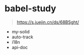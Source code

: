 # babel-study

> <https://s.juejin.cn/ds/68BSght/>

- my-solid
- auto-track
- i18n
- api-doc
<!-- new project -->
